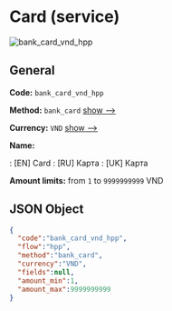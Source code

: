 
# Card (service) 
![bank_card_vnd_hpp](https://static.openfintech.io/payment_methods/bank_card_vnd_hpp/logo.svg?w=400&c=v0.59.26#w200)  

## General 
 
**Code:** `bank_card_vnd_hpp` 
 
**Method:** `bank_card` 
 [show -->](/payment-methods/bank_card/) 
 
**Currency:** `VND` [show -->](/currencies/VND/) 
 
**Name:** 
 
:	[EN] Card 
:	[RU] Карта 
:	[UK] Карта 
 
**Amount limits:** from `1` to `9999999999` VND 

## JSON Object 

```json
{
  "code":"bank_card_vnd_hpp",
  "flow":"hpp",
  "method":"bank_card",
  "currency":"VND",
  "fields":null,
  "amount_min":1,
  "amount_max":9999999999
}
```  
